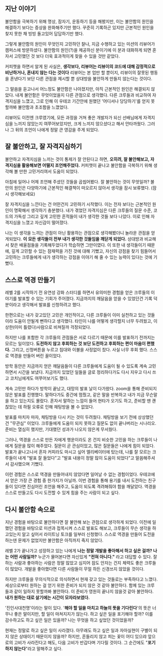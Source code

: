 ## 지난 이야기

불안함을 극복하기 위해 명상, 잠자기, 운동하기 등을 해봤지만, 이는 불안함의 원인을 해결하기 보다는 증상을 완화해주기만 했다. 꾸준히 기록하곤 있지만 근본적인 원인을 찾지 못한 채 빙빙 돌고있어 답답하기만 했다.

그렇게 불안함의 원인이 무엇인지 고민하던 찰나, 지금 수행하고 있는 미션의 리뷰어가 캠퍼스에 방문하셨다. 불안함의 원인(?)을 제공하신 분이기에 이 분과 대화하게 되면 혼자서 고민했던 것 보다 더욱 효과적이게 찾을 수 있을 것만 같았다.

커피챗을 하면서 알게 된 사실은, **생각보다, 리뷰어는 리뷰이의 코드에 대해 감정적으로 비난하거나, 혼내지 않는 다는 것이다** 리뷰어는 본 업만 할 뿐이지, 리뷰이의 잘못된 행동을 혼낸다기 보단 다른 관점을 제시할 뿐 상대방을 불안하게 만들지 않는다는 것이다.

그 말씀을 듣고나서 어느정도 불안함은 나아졌지만, 아직 근본적인 원인은 해결되지 않았다. 내게 불안함은 무엇이었을지 다른 관점으로 생각했다. 다른 크루들과 비교하여 자격지심을 느꼈고, 그로 인해 이 우테코 기간안에 원했던 '어디서나 당당하기'를 얻지 못할까봐 불안함과 초조함을 느꼈었다.

리뷰어도 이전엔 크루였기에, 모든 과정을 거쳐 좋은 개발자가 되신 선배님에게 자격지심을 느끼지 않았는지 여쭈어보았지만, 크게 느끼지 않으셨다고 해서 안타까웠다. 그러나 그 뒤의 조언이 나에게 정말 큰 영감을 주게 되었다.

## 잘 불안하고, 잘 자격지심하기

불안하고 자격지심을 느끼는 것이 통제가 잘 안된다고 하면, **오히려, 잘 불안해보고, 자격지심을 활용해보면 어떨지 조언해주었다.** 커피챗이 끝나고 불안함을 극복하기 위해 생각해 볼 만한 고민거리여서 도움이 되었다.

아침에 일어나 어제 조언해 주셨던 것들을 곱씹어봤다. 잘 불안하는 것이 무엇일까? 불안의 원인은 다양하기에 근본적인 해결책이 떠오르지 않아서 생각을 잠시 보류했다. (잠시 생각해보세요) 

잘 자격지심을 느낀다는 건 어떤건지 고민하기 시작했다. 이는 전자 보다는 근본적인 원인이 명확해서 생각하기 충분했다. 내가 겪었던 자격지심은 다른 크루들의 질문 수준, 코드의 가독성 그리고 깊게 고민한 흔적들이 내가 생각한 것들 보다 나았다. 이로 인해 자격지심을 느꼈고 자신감이 떨어졌다.

나는 이 생각을 느끼는 관점이 아닌 활용하는 관점으로 생각해봤더니 놀라운 관점을 얻게되었다. **이 모든 생각들이 전부 내가 생각한 것들임을 깨닫게 되었다.** 상대방과 비교해서 찾은 배울점들을 기록해두었다가 학습하면 그만이였다. 이 또한 내 생각들이기 때문에, 깊게 고민할 수 있는 잠재력을 가진 것에 대해 기뻤고, 자신의 강점을 찾기 힘들어서 고민하는 크루들에게 내가 생각하는 강점을 이야기 해 줄 수 있는 능력이 있다는 것에 기뻤다.

## 스스로 역경 만들기

레벨 2를 시작하기 전 유연성 강화 스터디를 하면서 유의미한 경험을 얻은 크루들의 이야기를 발표할 수 있는 기회가 주어졌다. 지금까지의 깨달음을 얻을 수 있었던건 기록 덕분이라고 생각해서 발표를 신청하려고 했다.

한편으로는 내가 갖고있던 고민은 개인적이고, 다른 크루들이 이미 실천하고 있는 것들이라 도움이 안될게 뻔하다고 생각했다. 타인이 나를 어떻게 생각할지 너무 두려웠고, 이상한(이미 틀렸다)사람으로 비쳐질까 걱정되었다. 

하지만 나를 포함한 각 크루들의 관점들은 서로 다르기 때문에 이를 발표하기 전까지는 모르는 일이었다. **도전하지 않고 후회하는 것 보단 도전하고 후회하는 편이 마음이 편했다.** 그리고, 신청버튼을 누르고 침대와 이불을 사정없이 찼다. 사실 너무 후회 했다. 스스로 역경을 만들어 버린 꼴이었다.

방학 동안은 지금까지 얻은 깨달음들이 다른 크루들에게 도움이 될 수 있도록 계속 고민하면서 시간을 보냈다. 지금까지 있었던 일들을 글로 정리하다가도 다시 지우고 다시 쓰고 코치님에게도 여쭈어보기도 했다. 

계속 고민만 하다가 방학이 끝났고, 대망의 발표 날이 다가왔다. zoom을 통해 준비되지 않은 발표를 진행했다. 말하다가도 중간에 멈췄고, 같은 말을 반복하고 내가 지금 무슨말을 하고 있는지도 몰랐다. 혼자서 말하는 느낌이 들어 현타가 오기도 하고, 준비할 땐 괜찮았는 데 하필 오류로 인해 채팅방을 볼 수 없었다.

발표를 마치자 마자, 채팅방을 다시 키는 것이 두려웠다. 채팅방을 보기 전에 상상했던 건 "무관심" 이었다. 크루들에게 도움이 되지 못하고 질문도 없이 끝나버리는 시나리오. 준비는 열심히 했지만, 기대했던 성과가 나오지 않은게 무서웠다. 

그러나, 역경을 스스로 만든 자에게 행운이라도 온 건지 비슷한 고민을 하는 크루들이 나에게 질문을 많이 해주었다. 질문이 곧 관심이었고, 많은 질문들은 나에게 힘이 되었다. 발표가 끝나고나서 혼자 커피라도 마시고 싶어 엘리베이터에 탔는데, 나를 잘 모르는 크루들이 내게 "발표 잘 들었다"고 "발표 내용이 정말 많이 도움이 되었다"고 말씀해주셔서 감사했으며 기뻤다.

이런 경험은 스스로 역경을 만들어내지 않았다면 일어날 수 없는 경험이었다. 우테코에서 얻은 가장 큰 경험 중 한가지가 아닐까. 이번 경험을 통해 용기를 내서 도전하는 친구들이 있다면 진심어린 조언을 해주고, 도움이 되도록 격려해줘야 함을 깨달았다. 역경을 스스로 만들고도 다시 도전할 수 있게 힘을 주는 사람이 되고 싶다.

## 다시 불안함 속으로

지난 경험을 바탕으로 불안하다면 잘 불안해 보는 관점으로 생각하게 되었다. 이전에 일했던 경험을 바탕으로 미션과 접목시켜 스스로 발표도 해보고, 크루들이 무슨 생각을 하고있는지 알고 싶어서 라이트닝 토크를 일부러 신청했다. 스스로 역경을 만들어 도전을 하는덴 문제가 없었지만 불안함은 아직까지 죽지 않았다. 

레벨 2가 끝나가고 성장하고 있는 나에게 **나는 정말 개발을 좋아해서 하고 싶은 걸까? 나는 어떤 사람일까?** 누군가 물어본다면 자신있게  **"전혀 아니다."** 라고 대답할 수 있다. 잘하는 사람과 좋아하는 사람은 정말 많았고 심지어 잠도 안자는 건지 체력도 좋은 크루들이 많았다. 개발을  좋아했다면 다른 사람들이 무얼 하든 신경쓰지 않았을 것이다.

하지만 크루들을 무의식적으로 의식하면서 현재 갖고 있는 것들로는 부족하다고 느꼈다. 세상으로부터 원하는 걸 얻기 위한 준비가 되지 않은 것 같아 불안하다. 함께 있는 크루들과 같이 일하지 못할까봐 불안하다. 이 준비가 영원히 끝나지 않을것 같아 불안하다. **내가 원하는 대로 살기에는 시간이 모자라보였다.**

'진인사대천명'이라는 말이 있다. '**해야 할 일을 마치고 하늘의 뜻을 기다린다**'의 뜻은 너무나 좋은 말이지만, 할 일이 마쳐지지가 않는다. 하고 싶은 일을 포기해야 할까? 이를 감수하고도 하고 싶은 일은 있을까? 나는 무엇을 하고 싶었던 것이었을까?

현재는 정말로 하고 싶은 일이 사라졌다. 아무래도 하고 싶은 일과 자아실현이 구별이 되지 않은 상태이기 때문이지 않을까? 하지만, 흔들리지 않고 피는 꽃이 어디 있으랴 앞으로의 고비가 사라진다고 해도, 다음 고비가 반갑다며 기다릴 것이다. 그 순간에도 "**포기하지 않는다**"라고 말해주고 싶다.

